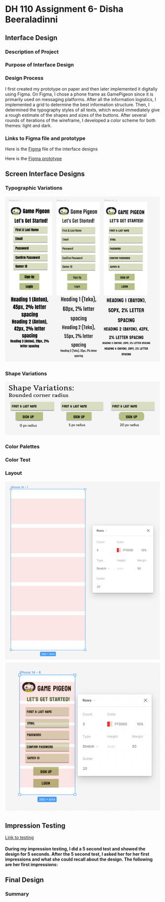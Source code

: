 # DH 110 Assignment 6- Disha Beeraladinni
## Interface Design

### Description of Project

### Purpose of Interface Design

### Design Process

I first created my prototype on paper and then later implemented it digitally using Figma. On Figma, I chose a phone frame as GamePigeon since it is primarily used on messaging platforms. After all the information logistics, I implemented a grid to determine the best information structure. Then, I determined the typography styles of all texts, which would immediately give a rough estimate of the shapes and sizes of the buttons. After several rounds of iterations of the wireframe, I developed a color scheme for both themes: light and dark. 

### Links to Figma file and prototype

Here is the [Figma](https://www.figma.com/file/i7iszb2qpmTnHfjRvyTqXT/Untitled?type=design&node-id=0%3A1&t=GWsnm8JbSbIGJMnB-1) file of the interface designs

Here is the [Figma prototype](https://www.figma.com/proto/i7iszb2qpmTnHfjRvyTqXT/Untitled?type=design&node-id=3-211&scaling=scale-down&page-id=0%3A1)

## Screen Interface Designs

### Typographic Variations

![typography](typography.png)

### Shape Variations

![shape variation](shapevariation.png)

### Color Palettes



### Color Test



### Layout

![layout](layout.png)
![layout](layout2.png)


## Impression Testing

[Link to testing](https://photos.app.goo.gl/nbTKdM3qHqPJ2T2Y6)

#### During my impression testing, I did a 5 second test and showed the design for 5 seconds. After the 5 second test, I asked her for her first impressions and what she could recall about the design. The following are her first impressions:

## Final Design

### Summary 
